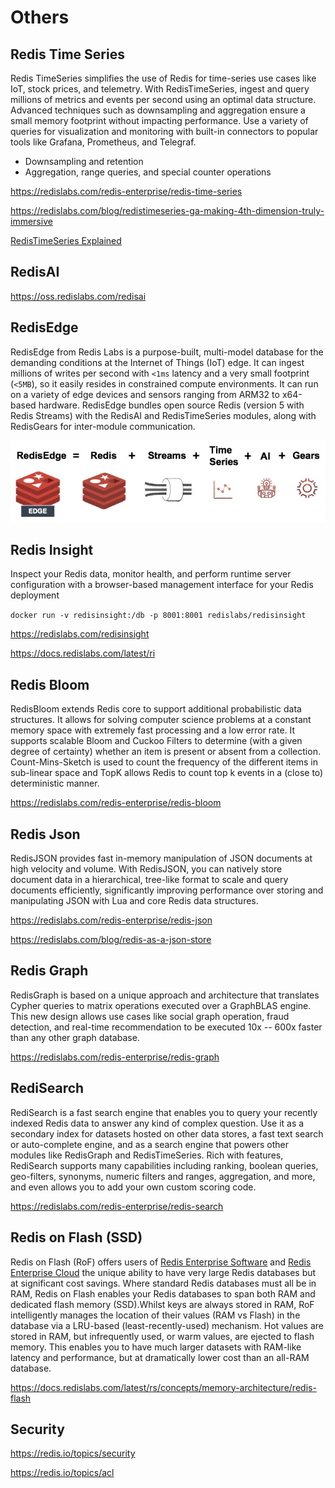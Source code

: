 # Others

## Redis Time Series

Redis TimeSeries simplifies the use of Redis for time-series use cases like IoT, stock prices, and telemetry.
With RedisTimeSeries, ingest and query millions of metrics and events per second using an optimal data structure. Advanced techniques such as downsampling and aggregation ensure a small memory footprint without impacting performance. Use a variety of queries for visualization and monitoring with built-in connectors to popular tools like Grafana, Prometheus, and Telegraf.

- Downsampling and retention
- Aggregation, range queries, and special counter operations

https://redislabs.com/redis-enterprise/redis-time-series

https://redislabs.com/blog/redistimeseries-ga-making-4th-dimension-truly-immersive

[RedisTimeSeries Explained](https://www.youtube.com/watch?v=SzcpwtLRgyk)

## RedisAI

https://oss.redislabs.com/redisai

## RedisEdge

RedisEdge from Redis Labs is a purpose-built, multi-model database for the demanding conditions at the Internet of Things (IoT) edge. It can ingest millions of writes per second with `<1ms` latency and a very small footprint (`<5MB`), so it easily resides in constrained compute environments. It can run on a variety of edge devices and sensors ranging from ARM32 to x64-based hardware. RedisEdge bundles open source Redis (version 5 with Redis Streams) with the RedisAI and RedisTimeSeries modules, along with RedisGears for inter-module communication.

![image](../../../media/Redis_Others-image1.jpg)

## Redis Insight

Inspect your Redis data, monitor health, and perform runtime server configuration with a browser-based management interface for your Redis deployment

`docker run -v redisinsight:/db -p 8001:8001 redislabs/redisinsight`

https://redislabs.com/redisinsight

https://docs.redislabs.com/latest/ri

## Redis Bloom

RedisBloom extends Redis core to support additional probabilistic data structures. It allows for solving computer science problems at a constant memory space with extremely fast processing and a low error rate. It supports scalable Bloom and Cuckoo Filters to determine (with a given degree of certainty) whether an item is present or absent from a collection. Count-Mins-Sketch is used to count the frequency of the different items in sub-linear space and TopK allows Redis to count top k events in a (close to) deterministic manner.

https://redislabs.com/redis-enterprise/redis-bloom

## Redis Json

RedisJSON provides fast in-memory manipulation of JSON documents at high velocity and volume. With RedisJSON, you can natively store document data in a hierarchical, tree-like format to scale and query documents efficiently, significantly improving performance over storing and manipulating JSON with Lua and core Redis data structures.

https://redislabs.com/redis-enterprise/redis-json

https://redislabs.com/blog/redis-as-a-json-store

## Redis Graph

RedisGraph is based on a unique approach and architecture that translates Cypher queries to matrix operations executed over a GraphBLAS engine. This new design allows use cases like social graph operation, fraud detection, and real-time recommendation to be executed 10x -- 600x faster than any other graph database.

https://redislabs.com/redis-enterprise/redis-graph

## RediSearch

RediSearch is a fast search engine that enables you to query your recently indexed Redis data to answer any kind of complex question. Use it as a secondary index for datasets hosted on other data stores, a fast text search or auto-complete engine, and as a search engine that powers other modules like RedisGraph and RedisTimeSeries.
Rich with features, RediSearch supports many capabilities including ranking, boolean queries, geo-filters, synonyms, numeric filters and ranges, aggregation, and more, and even allows you to add your own custom scoring code.

https://redislabs.com/redis-enterprise/redis-search

## Redis on Flash (SSD)

Redis on Flash (RoF) offers users of [Redis Enterprise Software](https://docs.redislabs.com/latest/rs/) and [Redis Enterprise Cloud](https://redislabs.com/redis-enterprise-cloud/) the unique ability to have very large Redis databases but at significant cost savings. Where standard Redis databases must all be in RAM, Redis on Flash enables your Redis databases to span both RAM and dedicated flash memory (SSD).Whilst keys are always stored in RAM, RoF intelligently manages the location of their values (RAM vs Flash) in the database via a LRU-based (least-recently-used) mechanism. Hot values are stored in RAM, but infrequently used, or warm values, are ejected to flash memory. This enables you to have much larger datasets with RAM-like latency and performance, but at dramatically lower cost than an all-RAM database.

https://docs.redislabs.com/latest/rs/concepts/memory-architecture/redis-flash

## Security

https://redis.io/topics/security

https://redis.io/topics/acl
